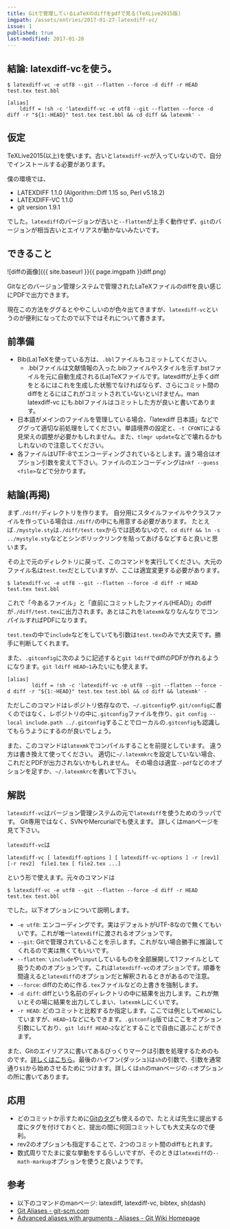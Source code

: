 ```yaml
---
title: Gitで管理しているLaTeXのdiffをpdfで見る(TeXLive2015版)
imgpath: /assets/entries/2017-01-27-latexdiff-vc/
issue: 1
published: true
last-modified: 2017-01-28
---
```


## 結論: latexdiff-vcを使う。

<!--more-->

```
$ latexdiff-vc -e utf8 --git --flatten --force -d diff -r HEAD test.tex test.bbl
```

```
[alias]
	ldiff = !sh -c 'latexdiff-vc -e utf8 --git --flatten --force -d diff -r "${1:-HEAD}" test.tex test.bbl && cd diff && latexmk' -
```

## 仮定

TeXLive2015(以上)を使います。古いと`latexdiff-vc`が入っていないので、自分でインストールする必要があります。

僕の環境では、

* LATEXDIFF 1.1.0  (Algorithm::Diff 1.15 so, Perl v5.18.2)
* LATEXDIFF-VC 1.1.0
* git version 1.9.1

でした。`latexdiff`のバージョンが古いと`--flatten`が上手く動作せず、`git`のバージョンが相当古いとエイリアスが動かないみたいです。

## できること

![diffの画像]({{ site.baseurl }}{{ page.imgpath }}diff.png)

Gitなどのバージョン管理システムで管理されたLaTeXファイルのdiffを良い感じにPDFで出力できます。

現在この方法をググるとややこしいのが色々出てきますが、`latexdiff-vc`というのが便利になってたので以下ではそれについて書きます。

## 前準備

* Bib(La)TeXを使っている方は、`.bbl`ファイルもコミットしてください。
  * <div class="small80">.bblファイルは文献情報の入った.bibファイルやスタイルを示す.bstファイルを元に自動生成される(La)TeXファイルです。latexdiffが上手くdiffをとるにはこれを生成した状態でなければならず、さらにコミット間のdiffをとるにはこれがコミットされていないといけません。man latexdiff-vc にも.bblファイルはコミットした方が良いと書いてあります。</div>
* 日本語がメインのファイルを管理している場合、「latexdiff 日本語」などでググって適切な前処理をしてください。単語境界の設定と、`-t CFONT`による見栄えの調整が必要かもしれません。また、`tlmgr update`などで壊れるかもしれないので注意してください。
* 各ファイルはUTF-8でエンコーディングされているとします。違う場合はオプション引数を変えて下さい。ファイルのエンコーディングは`nkf --guess <file>`などで分かります。

## 結論(再掲)

まず`./diff/`ディレクトリを作ります。
自分用にスタイルファイルやクラスファイルを作っている場合は`./diff/`の中にも用意する必要があります。
たとえば`./mystyle.sty`は`./diff/test.tex`からでは読めないので、`cd diff && ln -s ../mystyle.sty`などとシンボリックリンクを貼ってあげるなどすると良いと思います。

その上で元のディレクトリに戻って、このコマンドを実行してください。大元のファイル名は`test.tex`だとしていますが、ここは適宜変更する必要があります。

```
$ latexdiff-vc -e utf8 --git --flatten --force -d diff -r HEAD test.tex test.bbl
```

これで「今あるファイル」と「直前にコミットしたファイル(HEAD)」のdiffが`./diff/test.tex`に出力されます。あとはこれを`latexmk`なりなんなりでコンパイルすればPDFになります。

`test.tex`の中で`include`などをしていても引数は`test.tex`のみで大丈夫です。勝手に判断してくれます。

また、`.gitconfig`に次のように記述すると`git ldiff`でdiffのPDFが作れるようになります。`git ldiff HEAD~1`みたいにも使えます。

```
[alias]
        ldiff = !sh -c 'latexdiff-vc -e utf8 --git --flatten --force -d diff -r "${1:-HEAD}" test.tex test.bbl && cd diff && latexmk' -
```

ただしこのコマンドはレポジトリ依存なので、`~/.gitconfig`や`.git/config`に書くのではなく、レポジトリの中に`.gitconfig`ファイルを作り、`git config --local include.path ../.gitconfig`することでローカルの`.gitconfig`も認識してもらうようにするのが良いでしょう。

また、このコマンドは`latexmk`でコンパイルすることを前提としています。
違う方は書き換えて使ってください。
適切に`~/.latexmkrc`を設定していない場合、これだとPDFが出力されないかもしれません。
その場合は適宜`--pdf`などのオプションを足すか、`~/.latexmkrc`を書いて下さい。

## 解説

`latexdiff-vc`はバージョン管理システムの元で`latexdiff`を使うためのラッパです。
Git専用ではなく、SVNやMercurialでも使えます。
詳しくはmanページを見て下さい。

`latexdiff-vc`は

```
latexdiff-vc [ latexdiff-options ] [ latexdiff-vc-options ] -r [rev1] [-r rev2]  file1.tex [ file2.tex ...]
```

という形で使えます。元々のコマンドは

```
$ latexdiff-vc -e utf8 --git --flatten --force -d diff -r HEAD test.tex test.bbl
```

でした。以下オプションについて説明します。

* `-e utf8`: エンコーディングです。実はデフォルトがUTF-8なので無くてもいいです。これが唯一`latexdiff`に渡されるオプションです。
* `--git`: Gitで管理されていることを示します。これがない場合勝手に推論してくれるので実は無くてもいいです。
* `--flatten`: `\include`や`\input`しているものを全部展開して1ファイルとして扱うためのオプションです。これは`latexdiff-vc`のオプションです。順番を間違えると`latexdiff`のオプションだと解釈されるときがあるので注意。
* `--force`: diffのために作る`.tex`ファイルなどの上書きを強制します。
* `-d diff`: diffという名前のディレクトリの中に結果を出力します。これが無いとその場に結果を出力してしまい、`latexmk`しにくいです。
* `-r HEAD`: どのコミットと比較するか指定します。ここでは例として`HEAD`にしていますが、`HEAD~1`などにもできます。`.gitconfig`版ではここをオプション引数にしており、`git ldiff HEAD~2`などとすることで自由に選ぶことができます。

また、Gitのエイリアスに書いてあるびっくりマークは引数を処理するためのものです。[詳しくはこちら](https://git.wiki.kernel.org/index.php/Aliases#Advanced_aliases_with_arguments)。最後のハイフン(ダッシュ)は`sh`の引数で、引数を通常通り`$1`から始めさせるためにつけます。詳しくは`sh`のmanページの`-c`オプションの所に書いてあります。

## 応用

* どのコミットか示すために[Gitのタグ](https://git-scm.com/book/ja/Git-%E3%81%AE%E5%9F%BA%E6%9C%AC-%E3%82%BF%E3%82%B0)も使えるので、たとえば先生に提出する度にタグを付けておくと、提出の間に何回コミットしても大丈夫なので便利。
* rev2のオプションも指定することで、2つのコミット間のdiffもとれます。
* 数式周りでたまに変な挙動をするらしいですが、そのときは`latexdiff`の`--math-markup`オプションを使うと良いようです。

## 参考

* 以下のコマンドのmanページ: latexdiff, latexdiff-vc, bibtex, sh(dash)
* [Git Aliases - git-scm.com](https://git-scm.com/book/en/v2/Git-Basics-Git-Aliases)
* [Advanced aliases with arguments - Aliases - Git Wiki Homepage](https://git.wiki.kernel.org/index.php/Aliases#Advanced_aliases_with_arguments)
